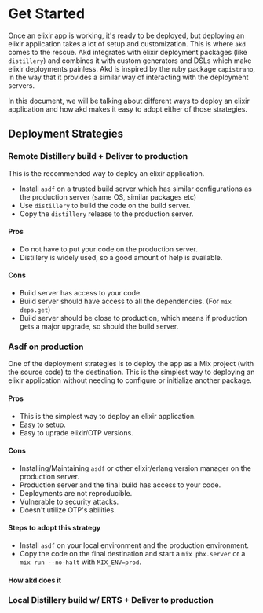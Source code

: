 # Get Started

Once an elixir app is working, it's ready to be deployed, but deploying an
elixir application takes a lot of setup and customization. This is where `akd`
comes to the rescue. Akd integrates with elixir deployment packages (like
`distillery`) and combines it with custom generators and DSLs which make elixir
deployments painless. Akd is inspired by the ruby package `capistrano`, in the
way that it provides a similar way of interacting with the deployment servers.

In this document, we will be talking about different ways to deploy an elixir
application and how akd makes it easy to adopt either of those strategies.

## Deployment Strategies

### Remote Distillery build + Deliver to production

This is the recommended way to deploy an elixir application.

- Install `asdf` on a trusted build server which has similar configurations
as the production server (same OS, similar packages etc)
- Use `distillery` to build the code on the build server.
- Copy the `distillery` release to the production server.

#### Pros

- Do not have to put your code on the production server.
- Distillery is widely used, so a good amount of help is available.

#### Cons

- Build server has access to your code.
- Build server should have access to all the dependencies. (For `mix deps.get`)
- Build server should be close to production, which means if production gets
a major upgrade, so should the build server.

### Asdf on production

One of the deployment strategies is to deploy the app as a Mix project (with
the source code) to the destination. This is the simplest way to deploying an
elixir application without needing to configure or initialize another package.

#### Pros

- This is the simplest way to deploy an elixir application.
- Easy to setup.
- Easy to uprade elixir/OTP versions.

#### Cons

- Installing/Maintaining `asdf` or other elixir/erlang version manager on the
production server.
- Production server and the final build has access to your code.
- Deployments are not reproducible.
- Vulnerable to security attacks.
- Doesn't utilize OTP's abilities.

#### Steps to adopt this strategy

- Install `asdf` on your local environment and the production environment.
- Copy the code on the final destination and start a `mix phx.server` or a
`mix run --no-halt` with `MIX_ENV=prod`.

#### How akd does it




### Local Distillery build w/ ERTS + Deliver to production
